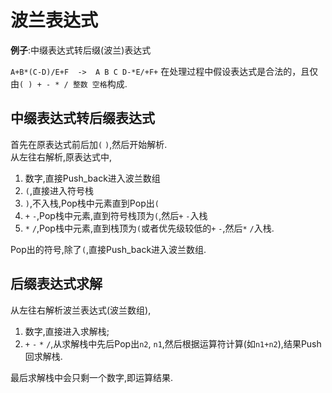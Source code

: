 # 波兰表达式

**例子**:中缀表达式转后缀\(波兰\)表达式  
<!-- LaTex $$ [A+B \times (C-D) \div E+F] \rightarrow [A \space B \space C \space D - \times E \div + F +] $$ -->
`A+B*(C-D)/E+F  ->  A B C D-*E/+F+`
在处理过程中假设表达式是合法的，且仅由`( ) + - * / 整数 空格`构成.

## 中缀表达式转后缀表达式
首先在原表达式前后加`(` `)`,然后开始解析.  
从左往右解析,原表达式中,
1. 数字,直接Push_back进入波兰数组  
2. `(`,直接进入符号栈  
3. `)`,不入栈,Pop栈中元素直到Pop出`(`  
4. `+` `-`,Pop栈中元素,直到符号栈顶为`(`,然后`+` `-`入栈  
5. `*` `/`,Pop栈中元素,直到栈顶为`(`或者优先级较低的`+` `-`,然后`*` `/`入栈.  

Pop出的符号,除了`(`,直接Push_back进入波兰数组.

## 后缀表达式求解
从左往右解析波兰表达式(波兰数组),
1. 数字,直接进入求解栈;
2. `+` `-` `*` `/`,从求解栈中先后Pop出`n2`<!-- LaTex n_2 -->, `n1`<!-- LaTex n_1 -->,然后根据运算符计算\(如`n1+n2`<!-- LaTex n_1+n_2-->\),结果Push回求解栈.

最后求解栈中会只剩一个数字,即运算结果.
